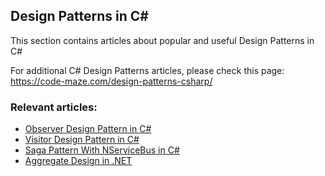 ## Design Patterns in C#

This section contains articles about popular and useful Design Patterns in C#

For additional C# Design Patterns articles, please check this page: https://code-maze.com/design-patterns-csharp/

### Relevant articles:

- [Observer Design Pattern in C#](https://code-maze.com/csharp-observer-design-pattern/)
- [Visitor Design Pattern in C#](https://code-maze.com/csharp-visitor-design-pattern/)
- [Saga Pattern With NServiceBus in C#](https://code-maze.com/csharp-saga-pattern-with-nservicebus/)
- [Aggregate Design in .NET](https://code-maze.com/csharp-design-pattern-aggregate/)
